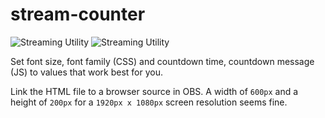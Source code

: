 # stream-counter
![Streaming Utility](https://img.shields.io/badge/streaming-utility-green.svg?style=flat-square)
![Streaming Utility](https://img.shields.io/badge/obs-integration-green.svg?style=flat-square)

Set font size, font family (CSS) and countdown time, countdown message (JS) to values that work best for you.

Link the HTML file to a browser source in OBS. A width of `600px` and a height of `200px` for a `1920px x 1080px` screen resolution seems fine.
